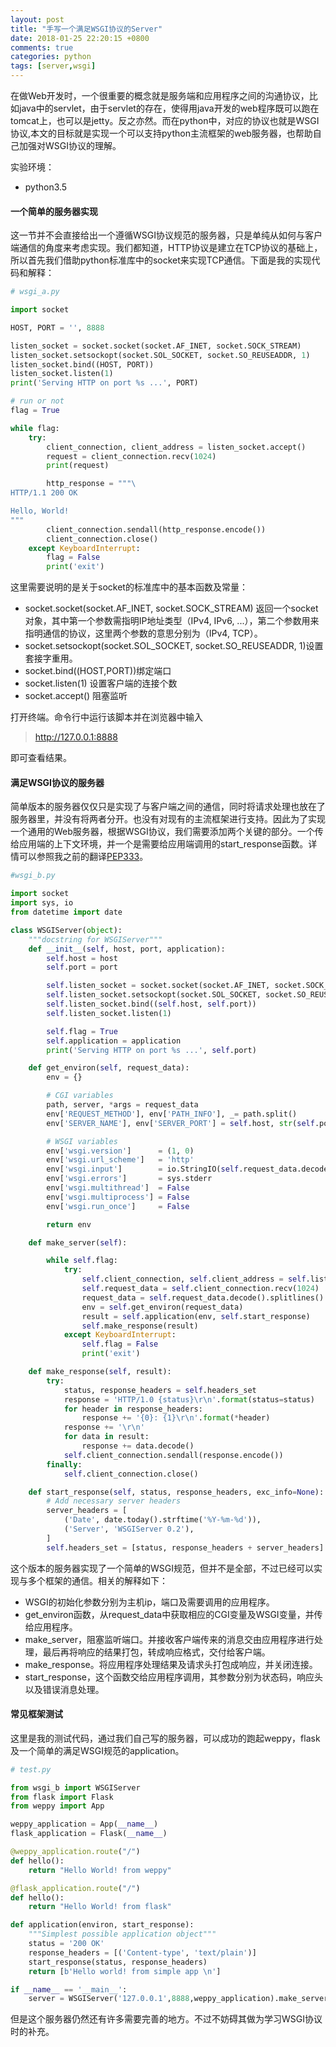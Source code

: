 ```yaml
---
layout: post
title: "手写一个满足WSGI协议的Server"
date: 2018-01-25 22:20:15 +0800
comments: true
categories: python
tags: [server,wsgi]
---
```


在做Web开发时，一个很重要的概念就是服务端和应用程序之间的沟通协议，比如java中的servlet，由于servlet的存在，使得用java开发的web程序既可以跑在tomcat上，也可以是jetty。反之亦然。而在python中，对应的协议也就是WSGI协议,本文的目标就是实现一个可以支持python主流框架的web服务器，也帮助自己加强对WSGI协议的理解。
<!--more-->
实验环境：
- python3.5

#### 一个简单的服务器实现

这一节并不会直接给出一个遵循WSGI协议规范的服务器，只是单纯从如何与客户端通信的角度来考虑实现。我们都知道，HTTP协议是建立在TCP协议的基础上，所以首先我们借助python标准库中的socket来实现TCP通信。下面是我的实现代码和解释：

```python
# wsgi_a.py

import socket

HOST, PORT = '', 8888

listen_socket = socket.socket(socket.AF_INET, socket.SOCK_STREAM)
listen_socket.setsockopt(socket.SOL_SOCKET, socket.SO_REUSEADDR, 1)
listen_socket.bind((HOST, PORT))
listen_socket.listen(1)
print('Serving HTTP on port %s ...', PORT)

# run or not
flag = True

while flag:
    try:
        client_connection, client_address = listen_socket.accept()
        request = client_connection.recv(1024)
        print(request)

        http_response = """\
HTTP/1.1 200 OK

Hello, World!
"""
        client_connection.sendall(http_response.encode())
        client_connection.close()
    except KeyboardInterrupt:
        flag = False
        print('exit')

```

这里需要说明的是关于socket的标准库中的基本函数及常量：
- socket.socket(socket.AF_INET, socket.SOCK_STREAM) 返回一个socket对象，其中第一个参数需指明IP地址类型（IPv4, IPv6, ...），第二个参数用来指明通信的协议，这里两个参数的意思分别为（IPv4, TCP）。
- socket.setsockopt(socket.SOL_SOCKET, socket.SO_REUSEADDR, 1)设置套接字重用。
- socket.bind((HOST,PORT))绑定端口
- socket.listen(1) 设置客户端的连接个数
- socket.accept() 阻塞监听

打开终端。命令行中运行该脚本并在浏览器中输入
> http://127.0.0.1:8888

即可查看结果。

#### 满足WSGI协议的服务器

简单版本的服务器仅仅只是实现了与客户端之间的通信，同时将请求处理也放在了服务器里，并没有将两者分开。也没有对现有的主流框架进行支持。因此为了实现一个通用的Web服务器，根据WSGI协议，我们需要添加两个关键的部分。一个传给应用端的上下文环境，并一个是需要给应用端调用的start_response函数。详情可以参照我之前的翻译[PEP333](http://10111000.com/2017/12/22/PEP333_1/)。

```python
#wsgi_b.py

import socket
import sys, io
from datetime import date

class WSGIServer(object):
    """docstring for WSGIServer"""
    def __init__(self, host, port, application):
        self.host = host
        self.port = port

        self.listen_socket = socket.socket(socket.AF_INET, socket.SOCK_STREAM)
        self.listen_socket.setsockopt(socket.SOL_SOCKET, socket.SO_REUSEADDR, 1)
        self.listen_socket.bind((self.host, self.port))
        self.listen_socket.listen(1)

        self.flag = True
        self.application = application
        print('Serving HTTP on port %s ...', self.port)

    def get_environ(self, request_data):
        env = {}

        # CGI variables
        path, server, *args = request_data
        env['REQUEST_METHOD'], env['PATH_INFO'], _= path.split()
        env['SERVER_NAME'], env['SERVER_PORT'] = self.host, str(self.port)

        # WSGI variables
        env['wsgi.version']      = (1, 0)
        env['wsgi.url_scheme']   = 'http'
        env['wsgi.input']        = io.StringIO(self.request_data.decode())
        env['wsgi.errors']       = sys.stderr
        env['wsgi.multithread']  = False
        env['wsgi.multiprocess'] = False
        env['wsgi.run_once']     = False

        return env

    def make_server(self):

        while self.flag:
            try:
                self.client_connection, self.client_address = self.listen_socket.accept()
                self.request_data = self.client_connection.recv(1024)
                request_data = self.request_data.decode().splitlines()
                env = self.get_environ(request_data)
                result = self.application(env, self.start_response)
                self.make_response(result)
            except KeyboardInterrupt:
                self.flag = False
                print('exit')

    def make_response(self, result):
        try:
            status, response_headers = self.headers_set
            response = 'HTTP/1.0 {status}\r\n'.format(status=status)
            for header in response_headers:
                response += '{0}: {1}\r\n'.format(*header)
            response += '\r\n'
            for data in result:
                response += data.decode()
            self.client_connection.sendall(response.encode())
        finally:
            self.client_connection.close()

    def start_response(self, status, response_headers, exc_info=None):
        # Add necessary server headers
        server_headers = [
            ('Date', date.today().strftime('%Y-%m-%d')),
            ('Server', 'WSGIServer 0.2'),
        ]
        self.headers_set = [status, response_headers + server_headers]
```
这个版本的服务器实现了一个简单的WSGI规范，但并不是全部，不过已经可以实现与多个框架的通信。相关的解释如下：

- WSGI的初始化参数分别为主机ip，端口及需要调用的应用程序。
- get_environ函数，从request_data中获取相应的CGI变量及WSGI变量，并传给应用程序。
- make_server，阻塞监听端口。并接收客户端传来的消息交由应用程序进行处理，最后再将响应的结果打包，转成响应格式，交付给客户端。
- make_response。将应用程序处理结果及请求头打包成响应，并关闭连接。 
- start_response，这个函数交给应用程序调用，其参数分别为状态码，响应头以及错误消息处理。

#### 常见框架测试

这里是我的测试代码，通过我们自己写的服务器，可以成功的跑起weppy，flask及一个简单的满足WSGI规范的application。

```python
# test.py

from wsgi_b import WSGIServer
from flask import Flask
from weppy import App

weppy_application = App(__name__)
flask_application = Flask(__name__)

@weppy_application.route("/")
def hello():
    return "Hello World! from weppy" 

@flask_application.route("/")
def hello():
    return "Hello World! from flask"

def application(environ, start_response):
    """Simplest possible application object"""
    status = '200 OK'
    response_headers = [('Content-type', 'text/plain')]
    start_response(status, response_headers)
    return [b'Hello world! from simple app \n']

if __name__ == '__main__':
    server = WSGIServer('127.0.0.1',8888,weppy_application).make_server()
```
但是这个服务器仍然还有许多需要完善的地方。不过不妨碍其做为学习WSGI协议时的补充。



